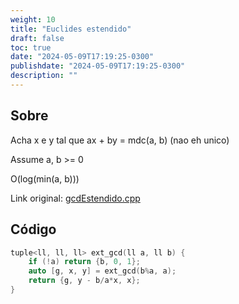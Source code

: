 ```yaml
---
weight: 10
title: "Euclides estendido"
draft: false
toc: true
date: "2024-05-09T17:19:25-0300"
publishdate: "2024-05-09T17:19:25-0300"
description: ""
---
```


## Sobre
 Acha x e y tal que ax + by = mdc(a, b) (nao eh unico)

 Assume a, b >= 0



 O(log(min(a, b)))



Link original: [gcdEstendido.cpp](https://github.com/brunomaletta/Biblioteca/tree/master/Codigo/Matematica/gcdEstendido.cpp)

## Código
```cpp
tuple<ll, ll, ll> ext_gcd(ll a, ll b) {
    if (!a) return {b, 0, 1};
    auto [g, x, y] = ext_gcd(b%a, a);
    return {g, y - b/a*x, x};
}
```
